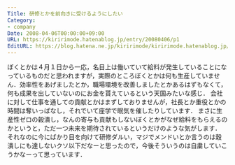 ```yaml
---
Title: 研修とかを前向きに受けるようにしたい
Category:
- company
Date: 2008-04-06T00:00:00+09:00
URL: https://kiririmode.hatenablog.jp/entry/20080406/p1
EditURL: https://blog.hatena.ne.jp/kiririmode/kiririmode.hatenablog.jp/atom/entry/8454420450078215173
---
```



ぼくとかは４月１日から一応，名目上は働いていて給料が発生していることになっているものだと思われますが，実際のところぼくとかは何も生産していません．効率性をあげましたとか，職場環境を改善しましたとかあるはずもなくて，何も成果を出していないのにお金を貰えているという天国みたいな感じ．
会社に対して仕事を通しての貢献とかはまずしておりませんが，社長とか重役とかの時間は奪いっぱなし，それでいて座学で眠気を催したりしています．
まさに生産性ゼロの穀潰し，なんの寄与も貢献もしないぼくとかがなぜ給料をもらえるのかというと，ただ一つ未来を期待されているというだけのような気がします．
それなのに今にばかり目を向けて研修ダルい，マジでメンドいとか言うのは穀潰しにも達しないクソ以下だなーと思ったので，今後そういうのは自粛していこうかなーって思っています．
